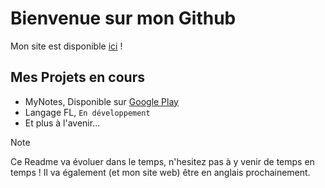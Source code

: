 # Bienvenue sur mon Github

Mon site est disponible [ici](liandev17.github.io/home.html) !

## Mes Projets en cours
- MyNotes,  Disponible sur [Google Play](https://play.google.com/store/apps/details?id=com.liandev.notes&hl=fr_CH&referrer=utm_source%3Dgoogle%26utm_medium%3Dorganic%26utm_term%3Dliandev17+mynotes)
- Langage FL, `En développement`
- Et plus à l'avenir...


> [!NOTE]
> Ce Readme va évoluer dans le temps, n\'hesitez pas à y venir de temps en temps !
> Il va également (et mon site web) être en anglais prochainement.
